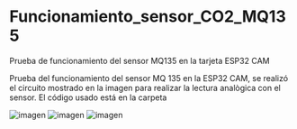 # Funcionamiento_sensor_CO2_MQ135
Prueba de funcionamiento del sensor MQ135 en la tarjeta ESP32 CAM

Prueba del funcionamiento del sensor MQ 135 en la ESP32 CAM, se realizó el circuito mostrado en la imagen para realizar la lectura analògica con el sensor. El código usado está en la carpeta

![imagen](https://user-images.githubusercontent.com/72757419/183120602-7ee07565-aaa3-4696-ac45-0a467f1a19e1.png)
![imagen](https://user-images.githubusercontent.com/72757419/183120690-234a3989-6f94-4109-b5a8-a6e4281e4e01.png)
![imagen](https://user-images.githubusercontent.com/72757419/183120726-9f336117-c76b-49ee-ad16-9b4c17a7849f.png)


